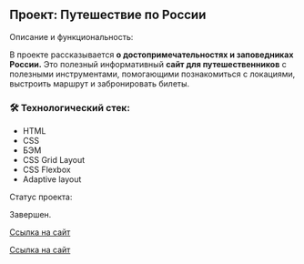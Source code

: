Проект: Путешествие по России
---
Описание и функциональность:  

В проекте рассказывается **о достопримечательностях и заповедниках России.**
Это полезный информативный **сайт для путешественников** с полезными инструментами,
помогающими познакомиться с локациями, выстроить маршрут и забронировать билеты.

### :hammer_and_wrench: Технологический стек:
* HTML
* CSS
* БЭМ
* CSS Grid Layout
* CSS Flexbox
* Adaptive layout

Cтатус проекта:

Завершен.

[Ссылка на сайт](https://www.figma.com/file/5S2WSbEFL6awjVWJ0NWL8Q/Sprint-3_-Russia-_-desktop-%2B-mobile?node-id=28503-0)

[Ссылка на сайт](https://rust007-91.github.io/russian-travel/index.html)

